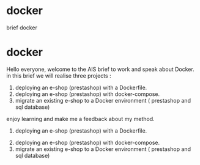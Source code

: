 # docker
brief docker
# docker
<p>Hello everyone, welcome to the AIS brief to work and speak about Docker.
in this brief we will realise three projects :</p>
<ol>
  <li>deploying an e-shop (prestashop) with a Dockerfile.</li>
  <li>deploying an e-shop (prestashop) with docker-compose.</li>
  <li>migrate an existing e-shop to a Docker environment ( prestashop and sql database)</li>
</ol>
<p>enjoy learning and make me a feedback about my method.</p>

  
  <ol>
  <li>deploying an e-shop (prestashop) with a Dockerfile.</li>
  <p></p>

  <li>deploying an e-shop (prestashop) with docker-compose.</li>
  <li>migrate an existing e-shop to a Docker environment ( prestashop and sql database)</li>
</ol>
